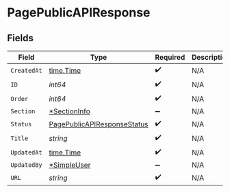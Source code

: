 # PagePublicAPIResponse


## Fields

| Field                                                                             | Type                                                                              | Required                                                                          | Description                                                                       |
| --------------------------------------------------------------------------------- | --------------------------------------------------------------------------------- | --------------------------------------------------------------------------------- | --------------------------------------------------------------------------------- |
| `CreatedAt`                                                                       | [time.Time](https://pkg.go.dev/time#Time)                                         | :heavy_check_mark:                                                                | N/A                                                                               |
| `ID`                                                                              | *int64*                                                                           | :heavy_check_mark:                                                                | N/A                                                                               |
| `Order`                                                                           | *int64*                                                                           | :heavy_check_mark:                                                                | N/A                                                                               |
| `Section`                                                                         | [*SectionInfo](../../models/shared/sectioninfo.md)                                | :heavy_minus_sign:                                                                | N/A                                                                               |
| `Status`                                                                          | [PagePublicAPIResponseStatus](../../models/shared/pagepublicapiresponsestatus.md) | :heavy_check_mark:                                                                | N/A                                                                               |
| `Title`                                                                           | *string*                                                                          | :heavy_check_mark:                                                                | N/A                                                                               |
| `UpdatedAt`                                                                       | [time.Time](https://pkg.go.dev/time#Time)                                         | :heavy_check_mark:                                                                | N/A                                                                               |
| `UpdatedBy`                                                                       | [*SimpleUser](../../models/shared/simpleuser.md)                                  | :heavy_minus_sign:                                                                | N/A                                                                               |
| `URL`                                                                             | *string*                                                                          | :heavy_check_mark:                                                                | N/A                                                                               |
